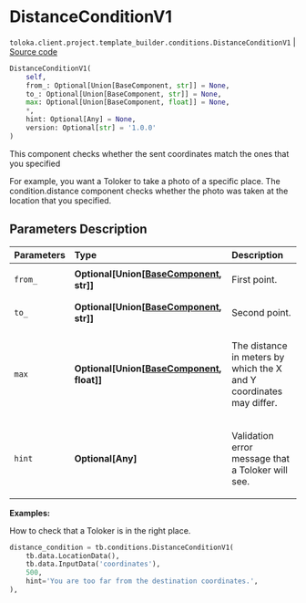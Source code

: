 # DistanceConditionV1
`toloka.client.project.template_builder.conditions.DistanceConditionV1` | [Source code](https://github.com/Toloka/toloka-kit/blob/v1.1.1/src/client/project/template_builder/conditions.py#L93)

```python
DistanceConditionV1(
    self,
    from_: Optional[Union[BaseComponent, str]] = None,
    to_: Optional[Union[BaseComponent, str]] = None,
    max: Optional[Union[BaseComponent, float]] = None,
    *,
    hint: Optional[Any] = None,
    version: Optional[str] = '1.0.0'
)
```

This component checks whether the sent coordinates match the ones that you specified


For example, you want a Toloker to take a photo of a specific place. The condition.distance component checks whether
the photo was taken at the location that you specified.

## Parameters Description

| Parameters | Type | Description |
| :----------| :----| :-----------|
`from_`|**Optional\[Union\[[BaseComponent](toloka.client.project.template_builder.base.BaseComponent.md), str\]\]**|<p>First point.</p>
`to_`|**Optional\[Union\[[BaseComponent](toloka.client.project.template_builder.base.BaseComponent.md), str\]\]**|<p>Second point.</p>
`max`|**Optional\[Union\[[BaseComponent](toloka.client.project.template_builder.base.BaseComponent.md), float\]\]**|<p>The distance in meters by which the X and Y coordinates may differ.</p>
`hint`|**Optional\[Any\]**|<p>Validation error message that a Toloker will see.</p>

**Examples:**

How to check that a Toloker is in the right place.

```python
distance_condition = tb.conditions.DistanceConditionV1(
    tb.data.LocationData(),
    tb.data.InputData('coordinates'),
    500,
    hint='You are too far from the destination coordinates.',
),
```
